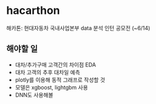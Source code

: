 # hacarthon
해카톤: 현대자동차 국내사업본부 data 분석 인턴 공모전 (~6/14)

## 해야할 일
- 대차/추가구매 고객간의 차이점 EDA
- 대차 고객의 추후 대차일 예측
- plotly를 이용해 동적 그래프로 작성할 것
- 모델은 xgboost, lightgbm 사용
- DNN도 사용해볼 
